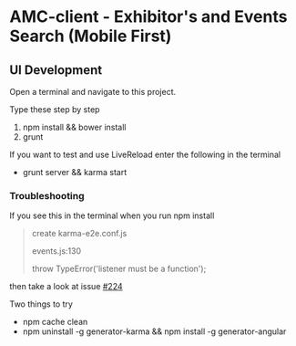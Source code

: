 AMC-client - Exhibitor's and Events Search (Mobile First)
==========

UI Development
---

Open a terminal and navigate to this project.

Type these step by step

1. npm install && bower install
2. grunt

If you want to test and use LiveReload enter the following in the terminal

- grunt server && karma start

### Troubleshooting

If you see this in the terminal when you run npm install

> create karma-e2e.conf.js
>
> events.js:130
>
> throw TypeError('listener must be a function');

then take a look at issue [#224](https://github.com/yeoman/generator-angular/issues/224)

Two things to try

- npm cache clean
- npm uninstall -g generator-karma && npm install -g generator-angular



